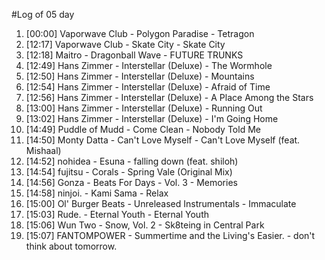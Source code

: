 #Log of 05 day

1. [00:00] Vaporwave Club - Polygon Paradise - Tetragon
1. [12:17] Vaporwave Club - Skate City - Skate City
1. [12:18] Maitro - Dragonball Wave - FUTURE TRUNKS
1. [12:49] Hans Zimmer - Interstellar (Deluxe) - The Wormhole
1. [12:50] Hans Zimmer - Interstellar (Deluxe) - Mountains
1. [12:54] Hans Zimmer - Interstellar (Deluxe) - Afraid of Time
1. [12:56] Hans Zimmer - Interstellar (Deluxe) - A Place Among the Stars
1. [13:00] Hans Zimmer - Interstellar (Deluxe) - Running Out
1. [13:02] Hans Zimmer - Interstellar (Deluxe) - I'm Going Home
1. [14:49] Puddle of Mudd - Come Clean - Nobody Told Me
1. [14:50] Monty Datta - Can't Love Myself - Can't Love Myself (feat. Mishaal)
1. [14:52] nohidea - Esuna - falling down (feat. shiloh)
1. [14:54] fujitsu - Corals - Spring Vale (Original Mix)
1. [14:56] Gonza - Beats For Days - Vol. 3 - Memories
1. [14:58] ninjoi. - Kami Sama - Relax
1. [15:00] Ol' Burger Beats - Unreleased Instrumentals - Immaculate
1. [15:03] Rude. - Eternal Youth - Eternal Youth
1. [15:06] Wun Two - Snow, Vol. 2 - Sk8teing in Central Park
1. [15:07] FANTOMPOWER - Summertime and the Living's Easier. - don't think about tomorrow.
